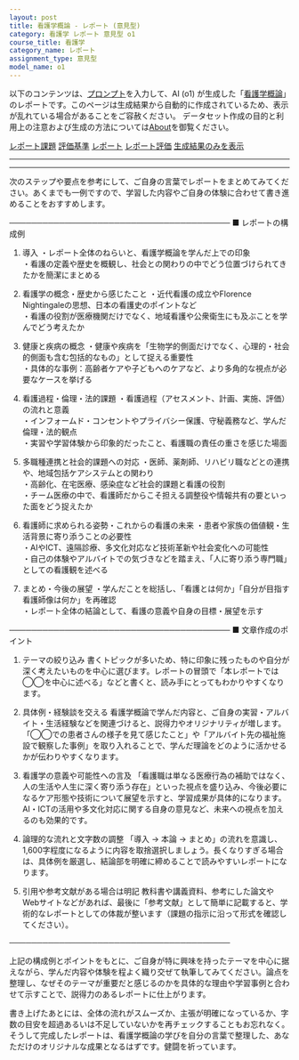 ```yaml
---
layout: post
title: 看護学概論 - レポート (意見型)
category: 看護学 レポート 意見型 o1
course_title: 看護学
category_name: レポート
assignment_type: 意見型
model_name: o1
---
```


以下のコンテンツは、[プロンプト](https://github.com/takedatoshiyuki/synthetic_assignments/tree/main/generated/看護学/o1/prompt_レポート-意見型.md)を入力して、AI (o1) が生成した「[看護学概論](/contents/看護学/)」のレポートです。このページは生成結果から自動的に作成されているため、表示が乱れている場合があることをご容赦ください。
データセット作成の目的と利用上の注意および生成の方法については[About](/About)を御覧ください。

[レポート課題](../レポート課題-意見型)
[評価基準](../評価基準-意見型)
[レポート](../レポート-意見型)
[レポート評価](../レポート評価-意見型)
[生成結果のみを表示](https://github.com/takedatoshiyuki/synthetic_assignments/tree/main/generated/看護学/o1/レポート-意見型.md)
  

***
***
  
次のステップや要点を参考にして、ご自身の言葉でレポートをまとめてみてください。あくまでも一例ですので、学習した内容やご自身の体験に合わせて書き進めることをおすすめします。

────────────────────────────────────────
■ レポートの構成例

1) 導入
・レポート全体のねらいと、看護学概論を学んだ上での印象  
・看護の定義や歴史を概観し、社会との関わりの中でどう位置づけられてきたかを簡潔にまとめる

2) 看護学の概念・歴史から感じたこと
・近代看護の成立やFlorence Nightingaleの思想、日本の看護史のポイントなど  
・看護の役割が医療機関だけでなく、地域看護や公衆衛生にも及ぶことを学んでどう考えたか

3) 健康と疾病の概念
・健康や疾病を「生物学的側面だけでなく、心理的・社会的側面も含む包括的なもの」として捉える重要性  
・具体的な事例：高齢者ケアや子どもへのケアなど、より多角的な視点が必要なケースを挙げる

4) 看護過程・倫理・法的課題
・看護過程（アセスメント、計画、実施、評価）の流れと意義  
・インフォームド・コンセントやプライバシー保護、守秘義務など、学んだ倫理・法的観点  
・実習や学習体験から印象的だったこと、看護職の責任の重さを感じた場面

5) 多職種連携と社会的課題への対応
・医師、薬剤師、リハビリ職などとの連携や、地域包括ケアシステムとの関わり  
・高齢化、在宅医療、感染症など社会的課題と看護の役割  
・チーム医療の中で、看護師だからこそ担える調整役や情報共有の要といった面をどう捉えたか

6) 看護師に求められる姿勢・これからの看護の未来
・患者や家族の価値観・生活背景に寄り添うことの必要性  
・AIやICT、遠隔診療、多文化対応など技術革新や社会変化への可能性  
・自己の体験やアルバイトでの気づきなどを踏まえ、「人に寄り添う専門職」としての看護観を述べる

7) まとめ・今後の展望
・学んだことを総括し、「看護とは何か」「自分が目指す看護師像は何か」を再確認  
・レポート全体の結論として、看護の意義や自身の目標・展望を示す

────────────────────────────────────────
■ 文章作成のポイント

1) テーマの絞り込み
書くトピックが多いため、特に印象に残ったものや自分が深く考えたいものを中心に選びます。レポートの冒頭で「本レポートでは◯◯を中心に述べる」などと書くと、読み手にとってもわかりやすくなります。

2) 具体例・経験談を交える
看護学概論で学んだ内容と、ご自身の実習・アルバイト・生活経験などを関連づけると、説得力やオリジナリティが増します。「◯◯での患者さんの様子を見て感じたこと」や「アルバイト先の福祉施設で観察した事例」を取り入れることで、学んだ理論をどのように活かせるかが伝わりやすくなります。

3) 看護学の意義や可能性への言及
「看護職は単なる医療行為の補助ではなく、人の生活や人生に深く寄り添う存在」といった視点を盛り込み、今後必要になるケア形態や技術について展望を示すと、学習成果が具体的になります。AI・ICTの活用や多文化対応に関する自身の意見など、未来への視点を加えるのも効果的です。

4) 論理的な流れと文字数の調整
「導入 → 本論 → まとめ」の流れを意識し、1,600字程度になるように内容を取捨選択しましょう。長くなりすぎる場合は、具体例を厳選し、結論部を明確に締めることで読みやすいレポートになります。

5) 引用や参考文献がある場合は明記
教科書や講義資料、参考にした論文やWebサイトなどがあれば、最後に「参考文献」として簡単に記載すると、学術的なレポートとしての体裁が整います（課題の指示に沿って形式を確認してください）。

────────────────────────────────────────

上記の構成例とポイントをもとに、ご自身が特に興味を持ったテーマを中心に据えながら、学んだ内容や体験を程よく織り交ぜて執筆してみてください。論点を整理し、なぜそのテーマが重要だと感じるのかを具体的な理由や学習事例と合わせて示すことで、説得力のあるレポートに仕上がります。

書き上げたあとには、全体の流れがスムーズか、主張が明確になっているか、字数の目安を超過あるいは不足していないかを再チェックすることもお忘れなく。そうして完成したレポートは、看護学概論の学びを自分の言葉で整理した、あなただけのオリジナルな成果となるはずです。健闘を祈っています。
